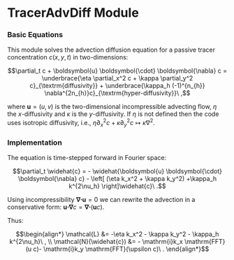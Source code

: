 # TracerAdvDiff Module

### Basic Equations

This module solves the advection diffusion equation for a passive tracer
concentration $c(x, y, t)$ in two-dimensions:

$$\partial_t c + \boldsymbol{u} \boldsymbol{\cdot} \boldsymbol{\nabla} c = \underbrace{\eta \partial_x^2 c + \kappa \partial_y^2 c}_{\textrm{diffusivity}} + \underbrace{\kappa_h (-1)^{n_{h}} \nabla^{2n_{h}}c}_{\textrm{hyper-diffusivity}}\ ,$$

where $\boldsymbol{u} = (u,v)$ is the two-dimensional incompressible advecting flow, $\eta$ the $x$-diffusivity and $\kappa$ is the $y$-diffusivity. If $\eta$ is not defined then the code uses isotropic diffusivity, i.e., $\eta \partial_x^2 c + \kappa \partial_y^2 c\mapsto\kappa\nabla^2$.


### Implementation

The equation is time-stepped forward in Fourier space:

$$\partial_t \widehat{c} = - \widehat{\boldsymbol{u} \boldsymbol{\cdot} \boldsymbol{\nabla} c} - \left[ (\eta k_x^2 + \kappa k_y^2) +\kappa_h k^{2\nu_h} \right]\widehat{c}\ .$$

Using incompressibility $\boldsymbol{\nabla} \boldsymbol{\cdot}\boldsymbol{u} = 0$ we can rewrite the advection in a conservative form: $\boldsymbol{u} \boldsymbol{\cdot} \boldsymbol{\nabla} c = \boldsymbol{\nabla}\boldsymbol{\cdot}\left(\boldsymbol{u}c\right)$.

Thus:

```math
\begin{align*}
\mathcal{L} &= -\eta k_x^2 - \kappa k_y^2 - \kappa_h k^{2\nu_h}\ , \\
\mathcal{N}(\widehat{c}) &= - \mathrm{i}k_x \mathrm{FFT}(u c)-
	\mathrm{i}k_y \mathrm{FFT}(\upsilon c)\ .
\end{align*}
```
